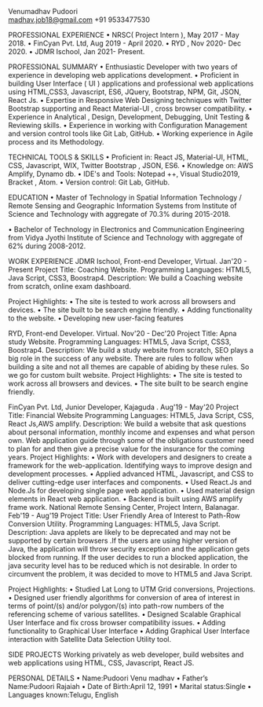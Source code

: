 Venumadhav Pudoori                                                                                                     
madhav.job18@gmail.com
+91 9533477530



PROFESSIONAL  EXPERIENCE
 •	NRSC( Project Intern ), May 2017 - May 2018.
 •	FinCyan Pvt. Ltd, Aug 2019 - April 2020.
 •	RYD , Nov 2020- Dec 2020.
 •	JDMR Ischool, Jan 2021- Present.

PROFESSIONAL  SUMMARY
 •	Enthusiastic Developer with two years of experience in developing web applications development.
 •	Proficient in building User Interface ( UI ) applications and professional web applications using HTML,CSS3, Javascript, ES6, JQuery, Bootstrap, NPM, Git, JSON, React Js.
 •	Expertise in Responsive Web Designing techniques with Twitter Bootstrap supporting and React Material-UI , cross browser compatibility.
 •	Experience in Analytical , Design, Development, Debugging, Unit Testing & Reviewing skills.
 •	Experience in working with Configuration Management and version control tools like Git Lab, GitHub.
 •	Working experience in Agile process and its Methodology.

TECHNICAL TOOLS & SKILLS
 •	Proficient in: React JS, Material-UI, HTML, CSS, Javascript, WIX, Twitter Bootstrap , JSON, ES6.
 •	Knowledge on: AWS Amplify, Dynamo db.
 •	IDE's and Tools: Notepad ++, Visual Studio2019, Bracket , Atom.
 •	Version control: Git Lab, GitHub.

EDUCATION 
 •	Master of Technology in Spatial Information Technology / Remote Sensing and Geographic Information Systems from Institute of Science and Technology with aggregate of 70.3% during 2015-2018. 
 
 •	Bachelor of Technology in Electronics and Communication Engineering from Vidya Jyothi Institute of Science and Technology with aggregate of 62% during 2008-2012. 


WORK  EXPERIENCE
    JDMR Ischool, Front-end  Developer, Virtual.                                                Jan'20 - Present
    Project Title:  Coaching  Website.
    Programming Languages: HTML5, Java Script, CSS3, Boostrap4. 
    Description: We build a Coaching website from scratch, online exam dashboard. 
            
Project Highlights: 
  •	The site is tested to work across all browsers and devices.
  •	The site built to be search engine friendly.
  •	Adding functionality to the website.
  •	Developing new user-facing features

  RYD, Front-end  Developer. Virtual.                                                                  Nov'20 - Dec'20
  Project Title:  Apna study  Website.
  Programming Languages: HTML5, Java Script, CSS3, Boostrap4. 
  Description: We build a study website from scratch, SEO plays a big role in the success of any website. There are rules to follow when building a site and not all themes are     capable of abiding by these rules. So we go for custom built website. 
Project Highlights: 
  •	The site is tested to work across all browsers and devices.
  •	The site built to be search engine friendly.

FinCyan Pvt. Ltd, Junior Developer, Kajaguda .                                           Aug'19 - May'20
Project Title:  Financial Website
Programming Languages: HTML5, Java Script, CSS, React Js,AWS amplify. 
Description: We build a website that ask questions about personal information, monthly income and expenses and what person own. Web application guide through some of the obligations customer need to plan for and then give a precise value for the insurance for the coming years.
Project Highlights: 
  •	Work with developers and designers to create a framework for the web-application. Identifying ways to improve design and development processes. 
  •	Applied advanced HTML, Javascript, and CSS to deliver cutting-edge user interfaces and components. 
  •	Used React.Js and Node.Js for developing single page web application.
  •	Used material design elements in React web application.
  •	Backend is built using AWS amplify frame work.
National Remote Sensing Center, Project Intern, Balanagar.                         Feb'19 - Aug'19
Project Title: User Friendly Area of Interest to Path-Row Conversion Utility. 
Programming Languages: HTML5, Java Script. 
Description: Java applets are likely to be deprecated and may not be supported by certain browsers .If the users are using higher version of Java, the application will throw security exception and the application gets blocked from running. If the user decides to run a blocked application, the java security level has to be reduced which is not desirable. In order to circumvent the problem, it was decided to move to HTML5 and Java Script. 

Project Highlights: 
  •	Studied Lat Long to UTM Grid conversions, Projections. 
  •	Designed user friendly algorithms for conversion of area of interest in terms of point/(s) and/or polygon/(s) into path-row numbers of the referencing scheme of various         satellites. 
  •	Designed Scalable Graphical User Interface and fix cross browser compatibility issues. 
  •	Adding functionality to Graphical User Interface 
  •	Adding Graphical User Interface interaction with Satellite Data Selection Utility tool.

SIDE PROJECTS
     Working privately as web developer, build websites and web applications using HTML, CSS, Javascript, React JS.
                  
PERSONAL DETAILS
  •	Name:Pudoori Venu madhav
  •	Father’s Name:Pudoori Rajaiah
  •	Date of Birth:April 12, 1991
  •	Marital status:Single
  •	Languages known:Telugu, English







